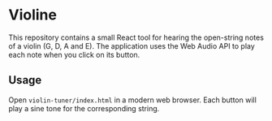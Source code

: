 # Violine

This repository contains a small React tool for hearing the open-string notes of a violin (G, D, A and E). The application uses the Web Audio API to play each note when you click on its button.

## Usage

Open `violin-tuner/index.html` in a modern web browser. Each button will play a sine tone for the corresponding string.
